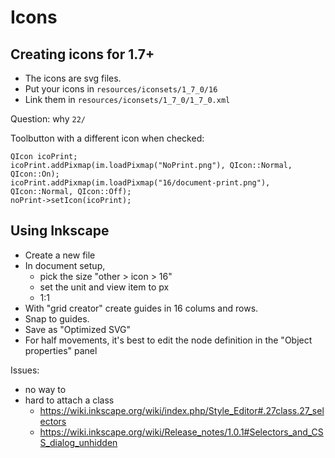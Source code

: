 # Icons

## Creating icons for 1.7+

- The icons are svg files.
- Put your icons in `resources/iconsets/1_7_0/16`
- Link them in `resources/iconsets/1_7_0/1_7_0.xml`


Question: why `22/`

Toolbutton with a different icon when checked:

```
QIcon icoPrint;
icoPrint.addPixmap(im.loadPixmap("NoPrint.png"), QIcon::Normal, QIcon::On);
icoPrint.addPixmap(im.loadPixmap("16/document-print.png"), QIcon::Normal, QIcon::Off);
noPrint->setIcon(icoPrint);
```

## Using Inkscape

- Create a new file
- In document setup,
  - pick the size "other > icon > 16"
  - set the unit and view item to px
  - 1:1
- With "grid creator" create guides in 16 colums and rows.
- Snap to guides.
- Save as "Optimized SVG"
- For half movements, it's best to edit the node definition in the "Object properties" panel

Issues:

- no way to 
- hard to attach a class
  - <https://wiki.inkscape.org/wiki/index.php/Style_Editor#.27class.27_selectors>
  - <https://wiki.inkscape.org/wiki/Release_notes/1.0.1#Selectors_and_CSS_dialog_unhidden>
